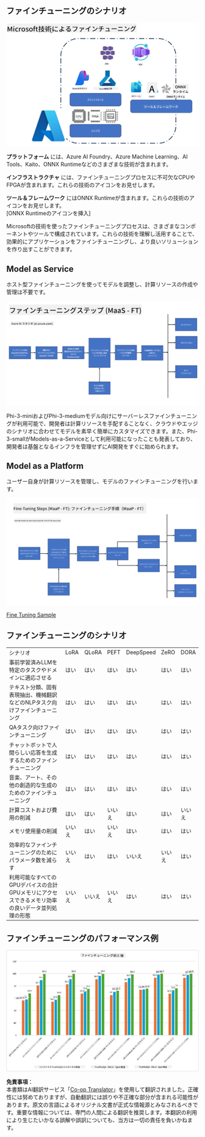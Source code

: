 <!--
CO_OP_TRANSLATOR_METADATA:
{
  "original_hash": "cb5648935f63edc17e95ce38f23adc32",
  "translation_date": "2025-07-17T08:24:08+00:00",
  "source_file": "md/03.FineTuning/FineTuning_Scenarios.md",
  "language_code": "ja"
}
-->
## ファインチューニングのシナリオ

![FineTuning with MS Services](../../../../translated_images/FinetuningwithMS.3d0cec8ae693e094c38c72575e63f2c9bf1cf980ab90f1388e102709f9c979e5.ja.png)

**プラットフォーム** には、Azure AI Foundry、Azure Machine Learning、AI Tools、Kaito、ONNX Runtimeなどのさまざまな技術が含まれます。

**インフラストラクチャ** には、ファインチューニングプロセスに不可欠なCPUやFPGAが含まれます。これらの技術のアイコンをお見せします。

**ツール＆フレームワーク** にはONNX Runtimeが含まれます。これらの技術のアイコンをお見せします。  
[ONNX Runtimeのアイコンを挿入]

Microsoftの技術を使ったファインチューニングプロセスは、さまざまなコンポーネントやツールで構成されています。これらの技術を理解し活用することで、効果的にアプリケーションをファインチューニングし、より良いソリューションを作り出すことができます。

## Model as Service

ホスト型ファインチューニングを使ってモデルを調整し、計算リソースの作成や管理は不要です。

![MaaS Fine Tuning](../../../../translated_images/MaaSfinetune.3eee4630607aff0d0a137b16ab79ec5977ece923cd1fdd89557a2655c632669d.ja.png)

Phi-3-miniおよびPhi-3-mediumモデル向けにサーバーレスファインチューニングが利用可能で、開発者は計算リソースを手配することなく、クラウドやエッジのシナリオに合わせてモデルを素早く簡単にカスタマイズできます。また、Phi-3-smallがModels-as-a-Serviceとして利用可能になったことも発表しており、開発者は基盤となるインフラを管理せずにAI開発をすぐに始められます。

## Model as a Platform

ユーザー自身が計算リソースを管理し、モデルのファインチューニングを行います。

![Maap Fine Tuning](../../../../translated_images/MaaPFinetune.fd3829c1122f5d1c4a6a91593ebc348548410e162acda34f18034384e3b3816a.ja.png)

[Fine Tuning Sample](https://github.com/Azure/azureml-examples/blob/main/sdk/python/foundation-models/system/finetune/chat-completion/chat-completion.ipynb)

## ファインチューニングのシナリオ

| | | | | | | |
|-|-|-|-|-|-|-|
|シナリオ|LoRA|QLoRA|PEFT|DeepSpeed|ZeRO|DORA|
|事前学習済みLLMを特定のタスクやドメインに適応させる|はい|はい|はい|はい|はい|はい|
|テキスト分類、固有表現抽出、機械翻訳などのNLPタスク向けファインチューニング|はい|はい|はい|はい|はい|はい|
|QAタスク向けファインチューニング|はい|はい|はい|はい|はい|はい|
|チャットボットで人間らしい応答を生成するためのファインチューニング|はい|はい|はい|はい|はい|はい|
|音楽、アート、その他の創造的な生成のためのファインチューニング|はい|はい|はい|はい|はい|はい|
|計算コストおよび費用の削減|はい|はい|いいえ|はい|はい|いいえ|
|メモリ使用量の削減|いいえ|はい|いいえ|はい|はい|はい|
|効率的なファインチューニングのためにパラメータ数を減らす|いいえ|はい|はい|いいえ|いいえ|はい|
|利用可能なすべてのGPUデバイスの合計GPUメモリにアクセスできるメモリ効率の良いデータ並列処理の形態|いいえ|いいえ|いいえ|はい|はい|はい|

## ファインチューニングのパフォーマンス例

![Finetuning Performance](../../../../translated_images/Finetuningexamples.a9a41214f8f5afc186adb16a413b1c17e2f43a89933ba95feb5aee84b0b24add.ja.png)

**免責事項**：  
本書類はAI翻訳サービス「[Co-op Translator](https://github.com/Azure/co-op-translator)」を使用して翻訳されました。正確性には努めておりますが、自動翻訳には誤りや不正確な部分が含まれる可能性があります。原文の言語によるオリジナル文書が正式な情報源とみなされるべきです。重要な情報については、専門の人間による翻訳を推奨します。本翻訳の利用により生じたいかなる誤解や誤訳についても、当方は一切の責任を負いかねます。